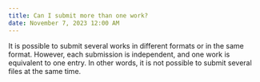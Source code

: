 ```yaml
---
title: Can I submit more than one work?
date: November 7, 2023 12:00 AM
---
```

It is possible to submit several works in different formats or in the same format. However, each submission is independent, and one work is equivalent to one entry. In other words, it is not possible to submit several files at the same time.